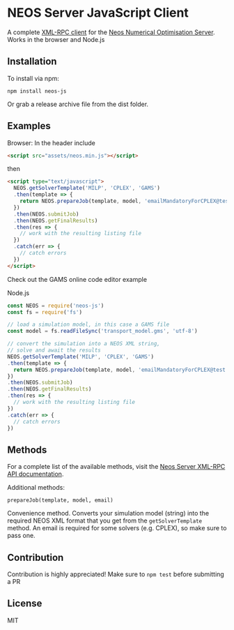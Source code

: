 # NEOS Server JavaScript Client

A complete [XML-RPC client](https://neos-server.org/neos/xml-rpc.html) for the [Neos Numerical Optimisation Server](https://neos-server.org/neos/). Works in the browser and Node.js

## Installation
To install via npm:
```
npm install neos-js
```

Or grab a release archive file from the dist folder.

## Examples
Browser:
In the header include
```html
<script src="assets/neos.min.js"></script>
```
then
```html
<script type="text/javascript">
  NEOS.getSolverTemplate('MILP', 'CPLEX', 'GAMS')
  .then(template => {
    return NEOS.prepareJob(template, model, 'emailMandatoryForCPLEX@test.com')
  })
  .then(NEOS.submitJob)
  .then(NEOS.getFinalResults)
  .then(res => {
    // work with the resulting listing file
  })
  .catch(err => {
    // catch errors
  })
</script>
```

Check out the GAMS online code editor example

Node.js
```js
const NEOS = require('neos-js')
const fs = require('fs')

// load a simulation model, in this case a GAMS file
const model = fs.readFileSync('transport_model.gms', 'utf-8')

// convert the simulation into a NEOS XML string,
// solve and await the results
NEOS.getSolverTemplate('MILP', 'CPLEX', 'GAMS')
.then(template => {
  return NEOS.prepareJob(template, model, 'emailMandatoryForCPLEX@test.com')
})
.then(NEOS.submitJob)
.then(NEOS.getFinalResults)
.then(res => {
  // work with the resulting listing file
})
.catch(err => {
  // catch errors
})
```
## Methods
For a complete list of the available methods, visit the [Neos Server XML-RPC API documentation](https://neos-server.org/neos/xml-rpc.html).

Additional methods:
```
prepareJob(template, model, email)
```  
Convenience method. Converts your simulation model (string) into the required NEOS XML format that you get from the `getSolverTemplate` method. An email is required for some solvers (e.g. CPLEX), so make sure to pass one.

## Contribution

Contribution is highly appreciated! Make sure to ```npm test``` before submitting a PR

## License
MIT
